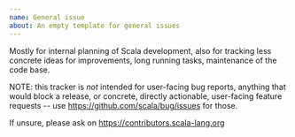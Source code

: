 ```yaml
---
name: General issue
about: An empty template for general issues
---
```

Mostly for internal planning of Scala development, also for tracking less concrete ideas for improvements, long running tasks, 
maintenance of the code base.

NOTE: this tracker is *not* intended for user-facing bug reports, anything that would block a release, 
or concrete, directly actionable, user-facing feature requests -- use https://github.com/scala/bug/issues for those.

If unsure, please ask on https://contributors.scala-lang.org
